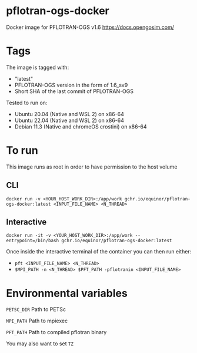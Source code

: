 # pflotran-ogs-docker
Docker image for PFLOTRAN-OGS v1.6
https://docs.opengosim.com/

# Tags
The image is tagged with:
- "latest" 
- PFLOTRAN-OGS version in the form of 1.6_sv9
- Short SHA of the last commit of PFLOTRAN-OGS

Tested to run on:
- Ubuntu 20.04 (Native and WSL 2) on x86-64
- Ubuntu 22.04 (Native and WSL 2) on x86-64
- Debian 11.3 (Native and chromeOS crostini) on x86-64

# To run
This image runs as root in order to have permission to the host volume
## CLI

`docker run -v <YOUR_HOST_WORK_DIR>:/app/work gchr.io/equinor/pflotran-ogs-docker:latest <INPUT_FILE_NAME> <N_THREAD>`

## Interactive
`docker run -it -v <YOUR_HOST_WORK_DIR>:/app/work --entrypoint=/bin/bash gchr.io/equinor/pflotran-ogs-docker:latest`

Once inside the interactive terminal of the container you can then run either:
- `pft <INPUT_FILE_NAME> <N_THREAD>`
- `$MPI_PATH -n <N_THREAD> $PFT_PATH -pflotranin <INPUT_FILE_NAME>`

# Environmental variables

`PETSC_DIR` Path to PETSc

`MPI_PATH` Path to mpiexec

`PFT_PATH` Path to compiled pflotran binary

You may also want to set `TZ`
